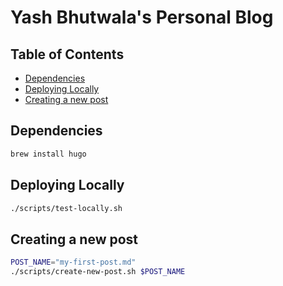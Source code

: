 <!-- omit in toc -->
# Yash Bhutwala's Personal Blog

<!-- omit in toc -->
## Table of Contents

- [Dependencies](#dependencies)
- [Deploying Locally](#deploying-locally)
- [Creating a new post](#creating-a-new-post)

## Dependencies

```bash
brew install hugo
```

## Deploying Locally

```bash
./scripts/test-locally.sh
```

## Creating a new post

```bash
POST_NAME="my-first-post.md"
./scripts/create-new-post.sh $POST_NAME
```

